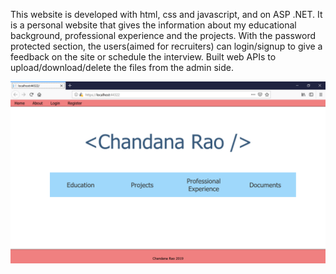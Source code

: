 This website is developed with html, css and javascript, and on ASP .NET.
It is a personal website that gives the information about my educational background, professional experience and the projects.
With the password protected section, the users(aimed for recruiters) can login/signup to give a feedback on the site or schedule the interview.
Built web APIs to upload/download/delete the files from the admin side.


![alt Home](Screenshots/Home.PNG)
